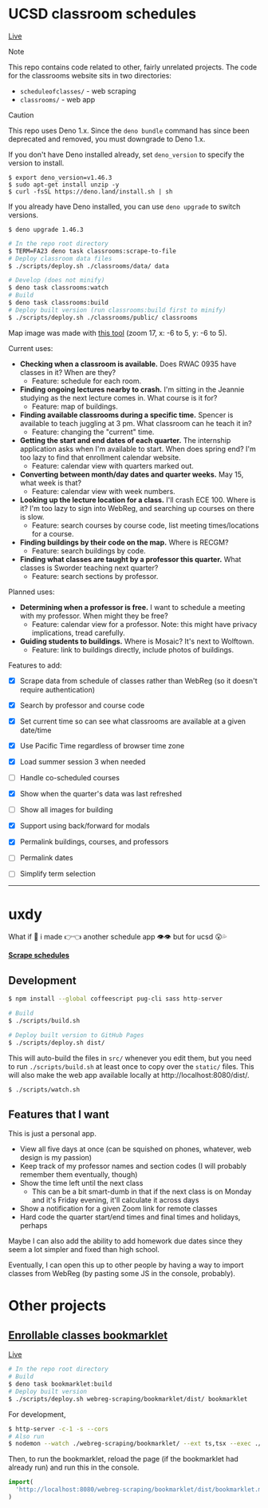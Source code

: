 # UCSD classroom schedules

[Live](https://sheeptester.github.io/uxdy/classrooms/)

> [!NOTE]
>
> This repo contains code related to other, fairly unrelated projects.
> The code for the classrooms website sits in two directories:
>
> - `scheduleofclasses/` - web scraping
> - `classrooms/` - web app

> [!CAUTION]
>
> This repo uses Deno 1.x. Since the `deno bundle` command has since been deprecated and removed, you must downgrade to Deno 1.x.
>
> If you don't have Deno installed already, set `deno_version` to specify the version to install.
>
> ```shell
> $ export deno_version=v1.46.3
> $ sudo apt-get install unzip -y
> $ curl -fsSL https://deno.land/install.sh | sh
> ```
>
> If you already have Deno installed, you can use `deno upgrade` to switch versions.
>
> ```shell
> $ deno upgrade 1.46.3
> ```

```sh
# In the repo root directory
$ TERM=FA23 deno task classrooms:scrape-to-file
# Deploy classroom data files
$ ./scripts/deploy.sh ./classrooms/data/ data

# Develop (does not minify)
$ deno task classrooms:watch
# Build
$ deno task classrooms:build
# Deploy built version (run classrooms:build first to minify)
$ ./scripts/deploy.sh ./classrooms/public/ classrooms
```

Map image was made with [this tool](https://sheeptester.github.io/words-go-here/misc/ucsd-map.html) (zoom 17, x: -6 to 5, y: -6 to 5).

<!-- Because the map is now HD, please scale the image down to 3072 by 2816. -->

Current uses:

- **Checking when a classroom is available.** Does RWAC 0935 have classes in it? When are they?
  - Feature: schedule for each room.
- **Finding ongoing lectures nearby to crash.** I'm sitting in the Jeannie studying as the next lecture comes in. What course is it for?
  - Feature: map of buildings.
- **Finding available classrooms during a specific time.** Spencer is available to teach juggling at 3 pm. What classroom can he teach it in?
  - Feature: changing the "current" time.
- **Getting the start and end dates of each quarter.** The internship application asks when I'm available to start. When does spring end? I'm too lazy to find that enrollment calendar website.
  - Feature: calendar view with quarters marked out.
- **Converting between month/day dates and quarter weeks.** May 15, what week is that?
  - Feature: calendar view with week numbers.
- **Looking up the lecture location for a class.** I'll crash ECE 100. Where is it? I'm too lazy to sign into WebReg, and searching up courses on there is slow.
  - Feature: search courses by course code, list meeting times/locations for a course.
- **Finding buildings by their code on the map.** Where is RECGM?
  - Feature: search buildings by code.
- **Finding what classes are taught by a professor this quarter.** What classes is Sworder teaching next quarter?
  - Feature: search sections by professor.

Planned uses:

- **Determining when a professor is free.** I want to schedule a meeting with my professor. When might they be free?
  - Feature: calendar view for a professor. Note: this might have privacy implications, tread carefully.
- **Guiding students to buildings.** Where is Mosaic? It's next to Wolftown.
  - Feature: link to buildings directly, include photos of buildings.

Features to add:

- [x] Scrape data from schedule of classes rather than WebReg (so it doesn't require authentication)
- [x] Search by professor and course code
- [x] Set current time so can see what classrooms are available at a given date/time
- [x] Use Pacific Time regardless of browser time zone

- [x] Load summer session 3 when needed
- [ ] Handle co-scheduled courses
- [x] Show when the quarter's data was last refreshed
- [ ] Show all images for building

- [x] Support using back/forward for modals
- [x] Permalink buildings, courses, and professors
- [ ] Permalink dates
- [ ] Simplify term selection

---

# uxdy

What if 👀 i made 👉👈 another schedule app 👁👁 but for ucsd 😮💦

[**Scrape schedules**](https://github.com/SheepTester/uxdy/actions/workflows/scrape.yml)

## Development

```sh
$ npm install --global coffeescript pug-cli sass http-server

# Build
$ ./scripts/build.sh

# Deploy built version to GitHub Pages
$ ./scripts/deploy.sh dist/
```

This will auto-build the files in `src/` whenever you edit them, but you need to
run `./scripts/build.sh` at least once to copy over the `static/` files. This
will also make the web app available locally at http://localhost:8080/dist/.

```sh
$ ./scripts/watch.sh
```

## Features that I want

This is just a personal app.

- View all five days at once (can be squished on phones, whatever, web design is
  my passion)
- Keep track of my professor names and section codes (I will probably remember
  them eventually, though)
- Show the time left until the next class
  - This can be a bit smart-dumb in that if the next class is on Monday and it's
    Friday evening, it'll calculate it across days
- Show a notification for a given Zoom link for remote classes
- Hard code the quarter start/end times and final times and holidays, perhaps

Maybe I can also add the ability to add homework due dates since they seem a lot
simpler and fixed than high school.

Eventually, I can open this up to other people by having a way to import classes
from WebReg (by pasting some JS in the console, probably).

# Other projects

## [Enrollable classes bookmarklet](./webreg-scraping/bookmarklet/)

[Live](https://sheeptester.github.io/hello-world/bookmarklet.html?../uxdy/bookmarklet/open-classes)

```sh
# In the repo root directory
# Build
$ deno task bookmarklet:build
# Deploy built version
$ ./scripts/deploy.sh webreg-scraping/bookmarklet/dist/ bookmarklet
```

For development,

```sh
$ http-server -c-1 -s --cors
# Also run
$ nodemon --watch ./webreg-scraping/bookmarklet/ --ext ts,tsx --exec ./webreg-scraping/bookmarklet/build.sh
```

Then, to run the bookmarklet, reload the page (if the bookmarklet had already
run) and run this in the console.

```js
import(
  'http://localhost:8080/webreg-scraping/bookmarklet/dist/bookmarklet.min.js'
)
```
